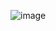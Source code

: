 ![image](https://github.com/ebanner/find-smash-tournaments/assets/2068912/c6c789e1-8124-439c-9e1d-9ef5df36f405)
